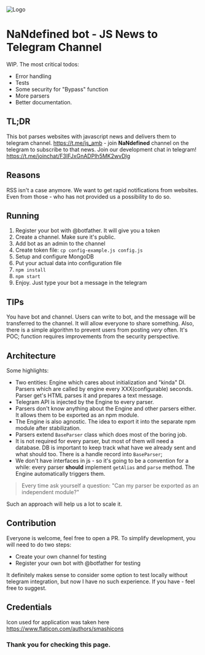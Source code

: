 ![Logo](https://github.com/tryshchenko/js-news-bot/raw/master/splash.png)
# NaNdefined bot - JS News to Telegram Channel
WIP.
The most critical todos:
- Error handling
- Tests
- Some security for "Bypass" function
- More parsers
- Better documentation.

## TL;DR
This bot parses websites with javascript news and delivers them to telegram channel.
https://t.me/js_amb - join **NaNdefined** channel on the telegram to subscribe to that news.
Join our development chat in telegram!
https://t.me/joinchat/F3IFJxGnADPIh5MK2wvDlg

## Reasons
RSS isn't a case anymore. We want to get rapid notifications from websites. Even from those - who has not provided us a possibility to do so.

## Running
1. Register your bot with @botfather. It will give you a token
2. Create a channel. Make sure it's public.
3. Add bot as an admin to the channel
2. Create token file: `cp config-example.js config.js`
3. Setup and configure MongoDB
3. Put your actual data into configuration file
4. `npm install`
5. `npm start`
6. Enjoy. Just type your bot a message in the telegram

## TIPs
You have bot and channel. Users can write to bot, and the message will be transferred to the channel. It will allow everyone to share something. Also, there is a simple algorithm to prevent users from posting *very* often. It's POC; function requires improvements from the security perspective.

## Architecture
Some highlights:
- Two entities: Engine which cares about initialization and "kinda" DI. Parsers which are called by engine every XXX(configurable) seconds. Parser get's HTML parses it and prepares a text message.
- Telegram API is injected by the Engine to every parser.
- Parsers don't know anything about the Engine and other parsers either. It allows them to be exported as an npm module.
- The Engine is also agnostic. The idea to export it into the separate npm module after stabilization.
- Parsers extend `BaseParser` class which does most of the boring job.
- It is not required for every parser, but most of them will need a database. DB is important to keep track what have we already sent and what should too. There is a handle record into `BaseParser`;
- We don't have interfaces in js - so it's going to be a convention for a while: every parser **should** implement `getAlias` and `parse` method. The Engine automatically triggers them.

> Every time ask yourself a question: 
> "Can my parser be exported as an independent module?" 

Such an approach will help us a lot to scale it.

## Contribution
Everyone is welcome, feel free to open a PR.
To simplify development, you will need to do two steps:
- Create your own channel for testing
- Register your own bot with @botfather for testing

It definitely makes sense to consider some option to test locally without telegram integration, but now I have no such experience. If you have - feel free to suggest.

## Credentials
Icon used for application was taken here https://www.flaticon.com/authors/smashicons

### Thank you for checking this page.
